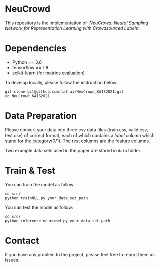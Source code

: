 # NeuCrowd
This repository is the implementation of *'NeuCrowd: Neural Sampling Network for Representation Learning with Crowdsourced Labels'*.

# Dependencies

* Python == 3.6
* tensorflow == 1.8
* scikit-learn (for matrics evaluation)

To develop locally, please follow the instruction below:

    git clone git@github.com:tal-ai/NeuCrowd_KAIS2021.git
    cd NeuCrowd_KAIS2021

# Data Preparation

Please convert your data into three csv data files (train.csv, valid.csv, test.csv) of correct format, each of which contains a *label* column which stand for the category(0/1).
The rest columns are the feature columns. 

Two example data sets used in the paper are stored in `data` folder.

# Train & Test

You can train the model as follow:

    cd src/
    python trainRLL.py your_data_set_path

You can test the model as follow:
    
    cd src/
    python inference_neucrowd.py your_data_set_path

# Contact

If you have any problem to the project, please feel free to report them as issues.

